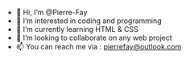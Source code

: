 - 👋 Hi, I’m @Pierre-Fay
- 👀 I’m interested in coding and programming
- 🌱 I’m currently learning HTML & CSS
- 💞️ I’m looking to collaborate on any web project
- 📫 You can reach me via : pierrefay@outlook.com

<!---
Pierre-Fay/Pierre-Fay is a ✨ special ✨ repository because its `README.md` (this file) appears on your GitHub profile.
You can click the Preview link to take a look at your changes.
--->
